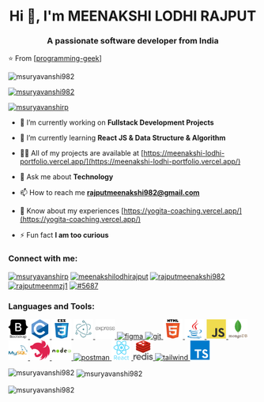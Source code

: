 <h1 align="center">Hi 👋, I'm MEENAKSHI LODHI RAJPUT</h1>
<h3 align="center">A passionate software developer from India</h3>

⭐️ From [[programming-geek](https://www.youtube.com/channel/UCaiLbF5E5w8xExg5Dfz7muA)]

<p align="left"> <img src="https://komarev.com/ghpvc/?username=msuryavanshi982&label=Profile%20views&color=0e75b6&style=flat" alt="msuryavanshi982" /> </p>

<p align="left"> <a href="https://github.com/ryo-ma/github-profile-trophy"><img src="https://github-profile-trophy.vercel.app/?username=msuryavanshi982" alt="msuryavanshi982" /></a> </p>

<p align="left"> <a href="https://twitter.com/msuryavanshirp" target="blank"><img src="https://img.shields.io/twitter/follow/msuryavanshirp?logo=twitter&style=for-the-badge" alt="msuryavanshirp" /></a> </p>

- 🔭 I’m currently working on **Fullstack Development Projects**

- 🌱 I’m currently learning **React JS & Data Structure & Algorithm**

- 👨‍💻 All of my projects are available at [https://meenakshi-lodhi-portfolio.vercel.app/](https://meenakshi-lodhi-portfolio.vercel.app/)

- 💬 Ask me about **Technology**

- 📫 How to reach me **rajputmeenakshi982@gmail.com**

- 📄 Know about my experiences [https://yogita-coaching.vercel.app/](https://yogita-coaching.vercel.app/)

- ⚡ Fun fact **I am too curious**

<h3 align="left">Connect with me:</h3>
<p align="left">
<a href="https://twitter.com/msuryavanshirp" target="blank"><img align="center" src="https://raw.githubusercontent.com/rahuldkjain/github-profile-readme-generator/master/src/images/icons/Social/twitter.svg" alt="msuryavanshirp" height="30" width="40" /></a>
<a href="https://linkedin.com/in/meenakshilodhirajput" target="blank"><img align="center" src="https://raw.githubusercontent.com/rahuldkjain/github-profile-readme-generator/master/src/images/icons/Social/linked-in-alt.svg" alt="meenakshilodhirajput" height="30" width="40" /></a>
<a href="https://www.leetcode.com/rajputmeenakshi982" target="blank"><img align="center" src="https://raw.githubusercontent.com/rahuldkjain/github-profile-readme-generator/master/src/images/icons/Social/leet-code.svg" alt="rajputmeenakshi982" height="30" width="40" /></a>
<a href="https://auth.geeksforgeeks.org/user/rajputmeenmzj1" target="blank"><img align="center" src="https://raw.githubusercontent.com/rahuldkjain/github-profile-readme-generator/master/src/images/icons/Social/geeks-for-geeks.svg" alt="rajputmeenmzj1" height="30" width="40" /></a>
<a href="https://discord.gg/#5687" target="blank"><img align="center" src="https://raw.githubusercontent.com/rahuldkjain/github-profile-readme-generator/master/src/images/icons/Social/discord.svg" alt="#5687" height="30" width="40" /></a>
</p>

<h3 align="left">Languages and Tools:</h3>
<p align="left"> <a href="https://getbootstrap.com" target="_blank" rel="noreferrer"> <img src="https://raw.githubusercontent.com/devicons/devicon/master/icons/bootstrap/bootstrap-plain-wordmark.svg" alt="bootstrap" width="40" height="40"/> </a> <a href="https://www.cprogramming.com/" target="_blank" rel="noreferrer"> <img src="https://raw.githubusercontent.com/devicons/devicon/master/icons/c/c-original.svg" alt="c" width="40" height="40"/> </a> <a href="https://www.w3schools.com/css/" target="_blank" rel="noreferrer"> <img src="https://raw.githubusercontent.com/devicons/devicon/master/icons/css3/css3-original-wordmark.svg" alt="css3" width="40" height="40"/> </a> <a href="https://www.electronjs.org" target="_blank" rel="noreferrer"> <img src="https://raw.githubusercontent.com/devicons/devicon/master/icons/electron/electron-original.svg" alt="electron" width="40" height="40"/> </a> <a href="https://expressjs.com" target="_blank" rel="noreferrer"> <img src="https://raw.githubusercontent.com/devicons/devicon/master/icons/express/express-original-wordmark.svg" alt="express" width="40" height="40"/> </a> <a href="https://www.figma.com/" target="_blank" rel="noreferrer"> <img src="https://www.vectorlogo.zone/logos/figma/figma-icon.svg" alt="figma" width="40" height="40"/> </a> <a href="https://git-scm.com/" target="_blank" rel="noreferrer"> <img src="https://www.vectorlogo.zone/logos/git-scm/git-scm-icon.svg" alt="git" width="40" height="40"/> </a> <a href="https://www.w3.org/html/" target="_blank" rel="noreferrer"> <img src="https://raw.githubusercontent.com/devicons/devicon/master/icons/html5/html5-original-wordmark.svg" alt="html5" width="40" height="40"/> </a> <a href="https://www.java.com" target="_blank" rel="noreferrer"> <img src="https://raw.githubusercontent.com/devicons/devicon/master/icons/java/java-original.svg" alt="java" width="40" height="40"/> </a> <a href="https://developer.mozilla.org/en-US/docs/Web/JavaScript" target="_blank" rel="noreferrer"> <img src="https://raw.githubusercontent.com/devicons/devicon/master/icons/javascript/javascript-original.svg" alt="javascript" width="40" height="40"/> </a> <a href="https://www.mongodb.com/" target="_blank" rel="noreferrer"> <img src="https://raw.githubusercontent.com/devicons/devicon/master/icons/mongodb/mongodb-original-wordmark.svg" alt="mongodb" width="40" height="40"/> </a> <a href="https://www.mysql.com/" target="_blank" rel="noreferrer"> <img src="https://raw.githubusercontent.com/devicons/devicon/master/icons/mysql/mysql-original-wordmark.svg" alt="mysql" width="40" height="40"/> </a> <a href="https://nestjs.com/" target="_blank" rel="noreferrer"> <img src="https://raw.githubusercontent.com/devicons/devicon/master/icons/nestjs/nestjs-plain.svg" alt="nestjs" width="40" height="40"/> </a> <a href="https://nodejs.org" target="_blank" rel="noreferrer"> <img src="https://raw.githubusercontent.com/devicons/devicon/master/icons/nodejs/nodejs-original-wordmark.svg" alt="nodejs" width="40" height="40"/> </a> <a href="https://postman.com" target="_blank" rel="noreferrer"> <img src="https://www.vectorlogo.zone/logos/getpostman/getpostman-icon.svg" alt="postman" width="40" height="40"/> </a> <a href="https://reactjs.org/" target="_blank" rel="noreferrer"> <img src="https://raw.githubusercontent.com/devicons/devicon/master/icons/react/react-original-wordmark.svg" alt="react" width="40" height="40"/> </a> <a href="https://redis.io" target="_blank" rel="noreferrer"> <img src="https://raw.githubusercontent.com/devicons/devicon/master/icons/redis/redis-original-wordmark.svg" alt="redis" width="40" height="40"/> </a> <a href="https://tailwindcss.com/" target="_blank" rel="noreferrer"> <img src="https://www.vectorlogo.zone/logos/tailwindcss/tailwindcss-icon.svg" alt="tailwind" width="40" height="40"/> </a> <a href="https://www.typescriptlang.org/" target="_blank" rel="noreferrer"> <img src="https://raw.githubusercontent.com/devicons/devicon/master/icons/typescript/typescript-original.svg" alt="typescript" width="40" height="40"/> </a> </p>

<p><img align="left" src="https://github-readme-stats.vercel.app/api/top-langs?username=msuryavanshi982&show_icons=true&locale=en&layout=compact" alt="msuryavanshi982" /></p>

<p>&nbsp;<img align="center" src="https://github-readme-stats.vercel.app/api?username=msuryavanshi982&show_icons=true&locale=en" alt="msuryavanshi982" /></p>

<p><img align="center" src="https://github-readme-streak-stats.herokuapp.com/?user=msuryavanshi982&" alt="msuryavanshi982" /></p>
